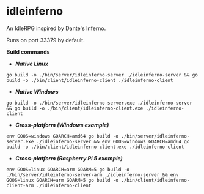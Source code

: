 # idleinferno

An IdleRPG inspired by Dante's Inferno.

Runs on port 33379 by default.

**Build commands**

- **_Native Linux_**

```
go build -o ./bin/server/idleinferno-server ./idleinferno-server && go build -o ./bin/client/idleinferno-client ./idleinferno-client
```

- **_Native Windows_**

```
go build -o ./bin/server/idleinferno-server.exe ./idleinferno-server && go build -o ./bin/client/idleinferno-client.exe ./idleinferno-client
```

- **_Cross-platform (Windows example)_**

```
env GOOS=windows GOARCH=amd64 go build -o ./bin/server/idleinferno-server.exe ./idleinferno-server && env GOOS=windows GOARCH=amd64 go build -o ./bin/client/idleinferno-client.exe ./idleinferno-client
```

- **_Cross-platform (Raspberry Pi 5 example)_**

```
env GOOS=linux GOARCH=arm GOARM=5 go build -o ./bin/server/idleinferno-server-arm ./idleinferno-server && env GOOS=linux GOARCH=arm GOARM=5 go build -o ./bin/client/idleinferno-client-arm ./idleinferno-client
```
